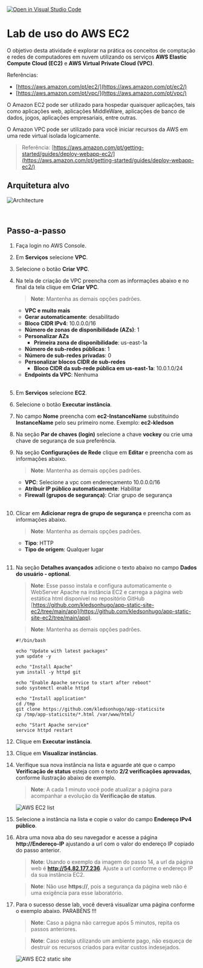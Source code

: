 [![Open in Visual Studio Code](https://classroom.github.com/assets/open-in-vscode-2e0aaae1b6195c2367325f4f02e2d04e9abb55f0b24a779b69b11b9e10269abc.svg)](https://classroom.github.com/online_ide?assignment_repo_id=15591565&assignment_repo_type=AssignmentRepo)
# Lab de uso do AWS EC2

O objetivo desta atividade é explorar na prática os conceitos de comptação e redes de computadores em nuvem utilizando os serviços **AWS Elastic Compute Cloud (EC2)** e **AWS Virtual Private Cloud (VPC)**.

Referências:
- [https://aws.amazon.com/pt/ec2/](https://aws.amazon.com/pt/ec2/)
- [https://aws.amazon.com/pt/vpc/](https://aws.amazon.com/pt/vpc/)

O Amazon EC2 pode ser utilizado para hospedar quaisquer aplicações, tais como aplicações web, aplicações MiddleWare, aplicações de banco de dados, jogos, aplicações empresariais, entre outras.

O Amazon VPC pode ser utilizado para você iniciar recursos da AWS em uma rede virtual isolada logicamente.

> Referência: [https://aws.amazon.com/pt/getting-started/guides/deploy-webapp-ec2/](https://aws.amazon.com/pt/getting-started/guides/deploy-webapp-ec2/)

## Arquitetura alvo

![Architecture](/images/architecture.jpg)

<br>

## Passo-a-passo

01. Faça login no AWS Console.

02. Em **Serviços** selecione **VPC**.

03. Selecione o botão **Criar VPC**.

04. Na tela de criação de VPC preencha com as informações abaixo e no final da tela clique em  **Criar VPC**.

    > **Note**: Mantenha as demais opções padrões. 

    - **VPC e muito mais**
    - **Gerar automaticamente**: desabilitado
    - **Bloco CIDR IPv4**: 10.0.0.0/16
    - **Número de zonas de disponibilidade (AZs)**: 1
    - **Personalizar AZs**
      - **Primeira zona de disponibilidade**: us-east-1a
    - **Número de sub-redes públicas**: 1
    - **Número de sub-redes privadas**: 0
    - **Personalizar blocos CIDR de sub-redes**
      - **Bloco CIDR da sub-rede pública em us-east-1a**: 10.0.1.0/24
    - **Endpoints da VPC**: Nenhuma<br/><br/>

05. Em **Serviços** selecione **EC2**.

06. Selecione o botão **Executar instância**.

07. No campo **Nome** preencha com **ec2-InstanceName** substituindo **InstanceName** pelo seu primeiro nome. Exemplo: **ec2-kledson**

08. Na seção **Par de chaves (login)** selecione a chave **vockey** ou crie uma chave de segurança de sua preferência.

09. Na seção **Configurações de Rede** clique em **Editar** e preencha com as informações abaixo.

    > **Note**: Mantenha as demais opções padrões. 

    - **VPC**: Selecione a vpc com endereçamento 10.0.0.0/16
    - **Atribuir IP público automaticamente**: Habilitar
    - **Firewall (grupos de segurança)**: Criar grupo de segurança<br/><br/>

10. Clicar em **Adicionar regra de grupo de segurança** e preencha com as informações abaixo.

    > **Note**: Mantenha as demais opções padrões. 

    - **Tipo**: HTTP
    - **Tipo de origem**: Qualquer lugar<br/><br/>

11. Na seção **Detalhes avançados** adicione o texto abaixo no campo **Dados do usuário - optional**.

    > **Note**: Esse passo instala e configura automaticamente o WebServer Apache na instância EC2 e carrega a página web estática html disponível no repositório GitHub [https://github.com/kledsonhugo/app-static-site-ec2/tree/main/app](https://github.com/kledsonhugo/app-static-site-ec2/tree/main/app).

    > **Note**: Mantenha as demais opções padrões.

    ```
    #!/bin/bash
        
    echo "Update with latest packages"
    yum update -y
        
    echo "Install Apache"
    yum install -y httpd git
        
    echo "Enable Apache service to start after reboot"
    sudo systemctl enable httpd
        
    echo "Install application"
    cd /tmp
    git clone https://github.com/kledsonhugo/app-staticsite
    cp /tmp/app-staticsite/*.html /var/www/html/
        
    echo "Start Apache service"
    service httpd restart
    ```

12. Clique em **Executar instância**.

13. Clique em **Visualizar instâncias**.

14. Verifique sua nova instância na lista e aguarde até que o campo **Verificação de status** esteja com o texto **2/2 verificações aprovadas**, conforme ilustração abaixo de exemplo.

    > **Note**: A cada 1 minuto você pode atualizar a página para acompanhar a evolução da **Verificação de status**.

    ![AWS EC2 list](/images/EC2_list.png)

15. Selecione a instância na lista e copie o valor do campo **Endereço IPv4 público**.

16. Abra uma nova aba do seu navegador e acesse a página **http://Endereço-IP** ajustando a url com o valor do endereço IP copiado do passo anterior.

    > **Note**: Usando o exemplo da imagem do passo 14, a url da página web é **http://54.82.177.236**. Ajuste a url conforme o endereço IP da sua instância EC2.

    > **Note**: Não use **https://**, pois a segurança da página web não é uma exigência para esse laboratório.

17. Para o sucesso desse lab, você deverá visualizar uma página conforme o exemplo abaixo. PARABÉNS !!!

    > **Note**: Caso a págna não carregue após 5 minutos, repita os passos anteriores.

    > **Note**: Caso esteja utilizando um ambiente pago, não esqueça de destruir os recursos criados para evitar custos indesejados.
 
    ![AWS EC2 static site](/images/EC2_static_site.png)
